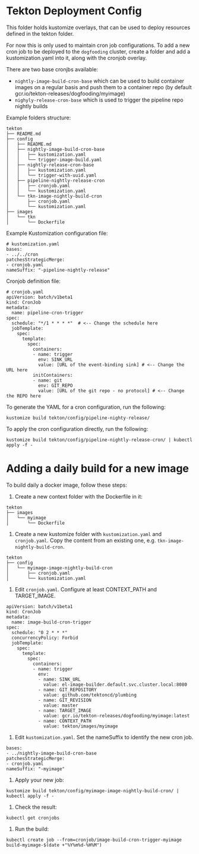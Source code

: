 # Tekton Deployment Config

This folder holds kustomize overlays, that can be used to deploy resources
defined in the tekton folder.

For now this is only used to maintain cron job configurations. To add a new
cron job to be deployed to the `dogfooding` cluster, create a folder and add
a kustomization.yaml into it, along with the cronjob overlay.

There are two base cronjbs available:
* `nightly-image-build-cron-base` which can be used to build container images
  on a regular basis and push them to a container repo (by default
  gcr.io/tekton-releases/dogfooding/myimage)
* `nighyly-release-cron-base` which is used to trigger the pipeline repo nightly
  builds

Example folders structure:
```
tekton
├── README.md
├── config
│   ├── README.md
│   ├── nightly-image-build-cron-base
│   │   ├── kustomization.yaml
│   │   └── trigger-image-build.yaml
│   ├── nightly-release-cron-base
│   │   ├── kustomization.yaml
│   │   └── trigger-with-uuid.yaml
│   ├── pipeline-nightly-release-cron
│   │   ├── cronjob.yaml
│   │   └── kustomization.yaml
│   └── tkn-image-nightly-build-cron
│       ├── cronjob.yaml
│       └── kustomization.yaml
├── images
│   └── tkn
│       └── Dockerfile
```

Example Kustomization configuration file:
```
# kustomization.yaml
bases:
- ../../cron
patchesStrategicMerge:
- cronjob.yaml
nameSuffix: "-pipeline-nightly-release"
```

Cronjob definition file:
```
# cronjob.yaml
apiVersion: batch/v1beta1
kind: CronJob
metadata:
  name: pipeline-cron-trigger
spec:
  schedule: "*/1 * * * *"  # <-- Change the schedule here
  jobTemplate:
    spec:
      template:
        spec:
          containers:
          - name: trigger
            env: SINK_URL
            value: [URL of the event-binding sink] # <-- Change the URL here
          initContainers:
          - name: git
            env: GIT_REPO
            value: [URL of the git repo - no protocol] # <-- Change the REPO here
```

To generate the YAML for a cron configuration, run the following:
```
kustomize build tekton/config/pipeline-nighty-release/
```

To apply the cron configuration directly, run the following:
```
kustomize build tekton/config/pipeline-nightly-release-cron/ | kubectl apply -f -
```

# Adding a daily build for a new image

To build daily a docker image, follow these steps:

1. Create a new context folder with the Dockerfile in it:
```
tekton
├── images
│   └── myimage
│       └── Dockerfile
```

1. Create a new kustomize folder with `kustomization.yaml` and `cronjob.yaml`.
   Copy the content from an existing one, e.g. `tkn-image-nightly-build-cron`.
```
tekton
├── config
│   └── myimage-image-nightly-build-cron
│       ├── cronjob.yaml
│       └── kustomization.yaml
```

1. Edit `cronjob.yaml`. Configure at least CONTEXT_PATH and TARGET_IMAGE.
```
apiVersion: batch/v1beta1
kind: CronJob
metadata:
  name: image-build-cron-trigger
spec:
  schedule: "0 2 * * *"
  concurrencyPolicy: Forbid
  jobTemplate:
    spec:
      template:
        spec:
          containers:
          - name: trigger
            env:
            - name: SINK_URL
              value: el-image-builder.default.svc.cluster.local:8080
            - name: GIT_REPOSITORY
              value: github.com/tektoncd/plumbing
            - name: GIT_REVISION
              value: master
            - name: TARGET_IMAGE
              value: gcr.io/tekton-releases/dogfooding/myimage:latest
            - name: CONTEXT_PATH
              value: tekton/images/myimage
```

1. Edit `kustomization.yaml`. Set the nameSuffix to identify the new cron job.
```
bases:
- ../nightly-image-build-cron-base
patchesStrategicMerge:
- cronjob.yaml
nameSuffix: "-myimage"
```

1. Apply your new job:
```
kustomize build tekton/config/myimage-image-nightly-build-cron/ | kubectl apply -f -
```

1. Check the result:
```
kubectl get cronjobs
```

1. Run the build:
```
kubectl create job --from=cronjob/image-build-cron-trigger-myimage build-myimage-$(date +"%Y%m%d-%H%M")
```
